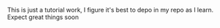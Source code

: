 This is just a tutorial work, I figure it's best to depo in my repo as I learn. Expect great things soon
